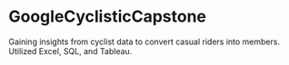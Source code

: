 # GoogleCyclisticCapstone
Gaining insights from cyclist data to convert casual riders into members. Utilized Excel, SQL, and Tableau.

